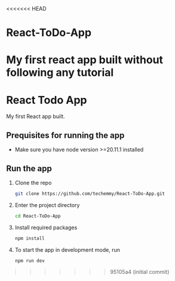 <<<<<<< HEAD
# React-ToDo-App
My first react app built without following any tutorial
=======
# React Todo App

My first React app built.

## Prequisites for running the app

- Make sure you have node version >=20.11.1 installed

## Run the app

1. Clone the repo

    ```sh
    git clone https://github.com/techemmy/React-ToDo-App.git
    ```

2. Enter the project directory

    ```sh
    cd React-ToDo-App
    ```

3. Install required packages

    ```sh
    npm install
    ```

4. To start the app in development mode, run

    ```sh
    npm run dev
    ```
>>>>>>> 95105a4 (initial commit)
